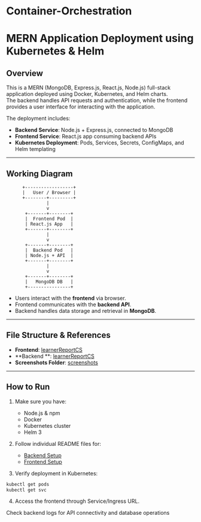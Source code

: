 # Container-Orchestration
# MERN Application Deployment using Kubernetes & Helm

## Overview
This is a MERN (MongoDB, Express.js, React.js, Node.js) full-stack application deployed using Docker, Kubernetes, and Helm charts.  
The backend handles API requests and authentication, while the frontend provides a user interface for interacting with the application.  

The deployment includes:  
- **Backend Service**: Node.js + Express.js, connected to MongoDB  
- **Frontend Service**: React.js app consuming backend APIs  
- **Kubernetes Deployment**: Pods, Services, Secrets, ConfigMaps, and Helm templating  

---

## Working Diagram

```
      +------------------+
      |   User / Browser |
      +--------+---------+
               |
               v
       +-------+--------+
       |  Frontend Pod  |
       | React.js App   |
       +-------+--------+
               |
               v
       +-------+--------+
       |  Backend Pod   |
       | Node.js + API  |
       +-------+--------+
               |
               v
       +-------+--------+
       |   MongoDB DB   |
       +----------------+

```


- Users interact with the **frontend** via browser.  
- Frontend communicates with the **backend API**.  
- Backend handles data storage and retrieval in **MongoDB**.

---

## File Structure & References

- **Frontend**: [learnerReportCS](Frontend)  
- **Backend **: [learnerReportCS](Backend)  
- **Screenshots Folder**: [screenshots](Screenshots/)  

---

## How to Run

1. Make sure you have:
   - Node.js & npm
   - Docker
   - Kubernetes cluster
   - Helm 3

2. Follow individual README files for:
   - [Backend Setup](backend/README.md)  
   - [Frontend Setup](frontend/README.md)  

3. Verify deployment in Kubernetes:
```bash
kubectl get pods
kubectl get svc
```
4. Access the frontend through Service/Ingress URL.

Check backend logs for API connectivity and database operations


